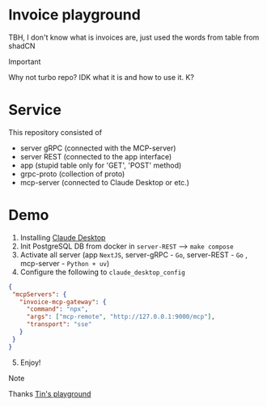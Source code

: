 # Invoice playground

TBH, I don't know what is invoices are, just used the words from table from shadCN

> [!IMPORTANT]
> Why not turbo repo? IDK what it is and how to use it. K?

# Service

This repository consisted of 
 - server gRPC (connected with the MCP-server)
 - server REST (connected to the app interface)
 - app (stupid table only for 'GET', 'POST' method)
 - grpc-proto (collection of proto)
 - mcp-server (connected to Claude Desktop or etc.)

# Demo
 1. Installing [Claude Desktop](https://claude.ai/download)
 2. Init PostgreSQL DB from docker in `server-REST` --> `make compose`
 3. Activate all server (app `NextJS`, server-gRPC - `Go`, server-REST - `Go` , mcp-server - `Python + uv`)
 4. Configure the following to `claude_desktop_config`
 ```json
{
  "mcpServers": {
    "invoice-mcp-gateway": {
      "command": "npx",
      "args": ["mcp-remote", "http://127.0.0.1:9000/mcp"],
      "transport": "sse"
    }
  }
}
 ```
 5. Enjoy!

> [!NOTE] 
> Thanks [Tin's playground](https://github.com/tin2003tin/mcp-playground)
